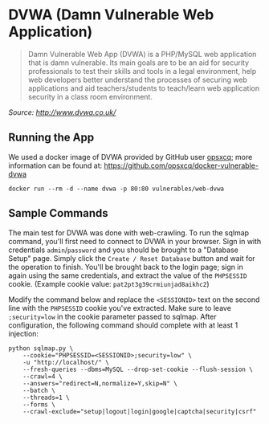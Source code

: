 
# DVWA (Damn Vulnerable Web Application)

> Damn Vulnerable Web App (DVWA) is a PHP/MySQL web application that is damn vulnerable. Its main goals are to be an aid for security professionals to test their skills and tools in a legal environment, help web developers better understand the processes of securing web applications and aid teachers/students to teach/learn web application security in a class room environment.

_Source: http://www.dvwa.co.uk/_

## Running the App

We used a docker image of DVWA provided by GitHub user [opsxcq](https://github.com/opsxcq); more information can be found at: https://github.com/opsxcq/docker-vulnerable-dvwa

```
docker run --rm -d --name dvwa -p 80:80 vulnerables/web-dvwa
```

## Sample Commands

The main test for DVWA was done with web-crawling. To run the sqlmap command, you'll first need to connect to DVWA in your browser. Sign in with credentials `admin`/`password` and you should be brought to a "Database Setup" page. Simply click the `Create / Reset Database` button and wait for the operation to finish. You'll be brought back to the login page; sign in again using the same credentials, and extract the value of the `PHPSESSID` cookie. (Example cookie value: `pat2pt3g39crmiunjad8aikhc2`)

Modify the command below and replace the `<SESSIONID>` text on the second line with the `PHPSESSID` cookie you've extracted. Make sure to leave `;security=low` in the cookie parameter passed to sqlmap. After configuration, the following command should complete with at least 1 injection:

```
python sqlmap.py \
    --cookie="PHPSESSID=<SESSIONID>;security=low" \
    -u "http://localhost/" \
    --fresh-queries --dbms=MySQL --drop-set-cookie --flush-session \
    --crawl=4 \
    --answers="redirect=N,normalize=Y,skip=N" \
    --batch \
    --threads=1 \
    --forms \
    --crawl-exclude="setup|logout|login|google|captcha|security|csrf"
```